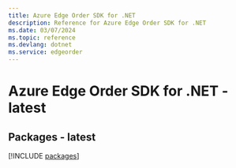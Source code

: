 ```yaml
---
title: Azure Edge Order SDK for .NET
description: Reference for Azure Edge Order SDK for .NET
ms.date: 03/07/2024
ms.topic: reference
ms.devlang: dotnet
ms.service: edgeorder
---
```

# Azure Edge Order SDK for .NET - latest
## Packages - latest
[!INCLUDE [packages](edge-order-index.md)]